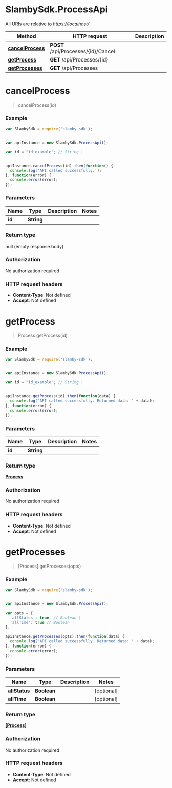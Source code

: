 # SlambySdk.ProcessApi

All URIs are relative to *https://localhost/*

Method | HTTP request | Description
------------- | ------------- | -------------
[**cancelProcess**](ProcessApi.md#cancelProcess) | **POST** /api/Processes/{id}/Cancel | 
[**getProcess**](ProcessApi.md#getProcess) | **GET** /api/Processes/{id} | 
[**getProcesses**](ProcessApi.md#getProcesses) | **GET** /api/Processes | 




<a name="cancelProcess"></a>
# **cancelProcess**
> cancelProcess(id)



### Example
```javascript
var SlambySdk = require('slamby-sdk');


var apiInstance = new SlambySdk.ProcessApi();

var id = "id_example"; // String | 


apiInstance.cancelProcess(id).then(function() {
  console.log('API called successfully.');
}, function(error) {
  console.error(error);
});


```

### Parameters

Name | Type | Description  | Notes
------------- | ------------- | ------------- | -------------
 **id** | **String**|  | 


### Return type

null (empty response body)

### Authorization

No authorization required

### HTTP request headers

 - **Content-Type**: Not defined
 - **Accept**: Not defined


<a name="getProcess"></a>
# **getProcess**
> Process getProcess(id)



### Example
```javascript
var SlambySdk = require('slamby-sdk');


var apiInstance = new SlambySdk.ProcessApi();

var id = "id_example"; // String | 


apiInstance.getProcess(id).then(function(data) {
  console.log('API called successfully. Returned data: ' + data);
}, function(error) {
  console.error(error);
});


```

### Parameters

Name | Type | Description  | Notes
------------- | ------------- | ------------- | -------------
 **id** | **String**|  | 


### Return type

[**Process**](Process.md)

### Authorization

No authorization required

### HTTP request headers

 - **Content-Type**: Not defined
 - **Accept**: Not defined


<a name="getProcesses"></a>
# **getProcesses**
> [Process] getProcesses(opts)



### Example
```javascript
var SlambySdk = require('slamby-sdk');


var apiInstance = new SlambySdk.ProcessApi();

var opts = { 
  'allStatus': true, // Boolean | 
  'allTime': true // Boolean | 
};

apiInstance.getProcesses(opts).then(function(data) {
  console.log('API called successfully. Returned data: ' + data);
}, function(error) {
  console.error(error);
});


```

### Parameters

Name | Type | Description  | Notes
------------- | ------------- | ------------- | -------------
 **allStatus** | **Boolean**|  | [optional] 
 **allTime** | **Boolean**|  | [optional] 


### Return type

[**[Process]**](Process.md)

### Authorization

No authorization required

### HTTP request headers

 - **Content-Type**: Not defined
 - **Accept**: Not defined



